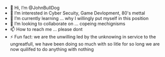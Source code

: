 - 👋 Hi, I’m @JohnBullDog
- 👀 I’m interested in Cyber Secuity, Game Devlopment, 80's mettal 
- 🌱 I’m currently learning ... why I willingly put myself in this position
- 💞️ I’m looking to collaborate on ... copeing mechignisms 
- 📫 How to reach me ... please dont
- ⚡ Fun fact: we are the unwilling led by the unknowing in service to the ungreatfull, we have been doing so much with so litle for so long we are now quilifed to do anything with nothing

<!---
JohnBullDog/JohnBullDog is a ✨ special ✨ repository because its `README.md` (this file) appears on your GitHub profile.
You can click the Preview link to take a look at your changes.
--->
